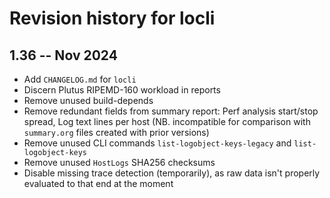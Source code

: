 # Revision history for locli

## 1.36 -- Nov 2024

* Add `CHANGELOG.md` for `locli`
* Discern Plutus RIPEMD-160 workload in reports
* Remove unused build-depends
* Remove redundant fields from summary report: Perf analysis start/stop spread, Log text lines per host (NB. incompatible for comparison with `summary.org` files created with prior versions)
* Remove unused CLI commands `list-logobject-keys-legacy` and `list-logobject-keys`
* Remove unused `HostLogs` SHA256 checksums
* Disable missing trace detection (temporarily), as raw data isn't properly evaluated to that end at the moment

